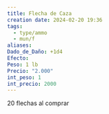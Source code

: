 ```yaml
---
title: Flecha de Caza
creation date: 2024-02-20 19:36
tags:
  - type/ammo
  - mun/f
aliases: 
Dado_de_Daño: +1d4
Efecto: 
Peso: 1 lb
Precio: "2.000"
int_peso: 1
int_precio: 2000
---
```

20 flechas al comprar
